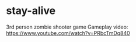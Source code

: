 # stay-alive
3rd person zombie shooter game
Gameplay video: https://www.youtube.com/watch?v=PRbcTmDq840
